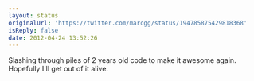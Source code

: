 ```yaml
---
layout: status
originalUrl: 'https://twitter.com/marcgg/status/194785875429818368'
isReply: false
date: 2012-04-24 13:52:26
---
```


Slashing through piles of 2 years old code to make it awesome again. Hopefully I'll get out of it alive.

